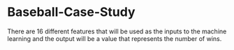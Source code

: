 # Baseball-Case-Study
There are 16 different features that will be used as the inputs to the machine learning and the output will be a value that represents the number of wins. 
